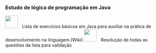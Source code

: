 ### Estudo de lógica de programação em Java 
<p align="left">
<img src="https://cdn.jsdelivr.net/gh/devicons/devicon@latest/icons/java/java-original.svg" width="40px" style="margin-right: 10px;">
Lista de exercícios básicos em Java para auxiliar na prática de desenvolvimento na linguagem.(Wiki)  
<img src="https://cdn.jsdelivr.net/gh/devicons/devicon@latest/icons/java/java-original.svg" width="40px" style="margin-right: 10px;">
Resolução de todas as questões da lista para validação  
</p>
